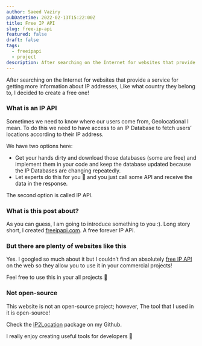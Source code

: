 ```yaml
---
author: Saeed Vaziry
pubDatetime: 2022-02-13T15:22:00Z
title: Free IP API
slug: free-ip-api
featured: false
draft: false
tags:
  - freeipapi
  - project
description: After searching on the Internet for websites that provide a service for getting more information about IP addresses, Like what country they belong to, I decided to create a free one!
---
```


After searching on the Internet for websites that provide a service for getting more information about IP addresses, Like what country they belong to, I decided to create a free one!

### What is an IP API

Sometimes we need to know where our users come from, Geolocational I mean. To do this we need to have access to an IP Database to fetch users’ locations according to their IP address.

We have two options here:

- Get your hands dirty and download those databases (some are free) and implement them in your code and keep the database updated because the IP Databases are changing repeatedly.
- Let experts do this for you 🙂 and you just call some API and receive the data in the response.

The second option is called IP API.

### What is this post about?

As you can guess, I am going to introduce something to you :). Long story short, I created [freeipapi.com](https://freeipapi.com/). A free forever IP API.

### But there are plenty of websites like this

Yes. I googled so much about it but I couldn’t find an absolutely [free IP API](http://freeipapi.com/) on the web so they allow you to use it in your commercial projects!

Feel free to use this in your all projects 🎉

### Not open-source

This website is not an open-source project; however, The tool that I used in it is open-source!

Check the [IP2Location](https://github.com/saeedvaziry/ip2location) package on my Github.

I really enjoy creating useful tools for developers 🙂